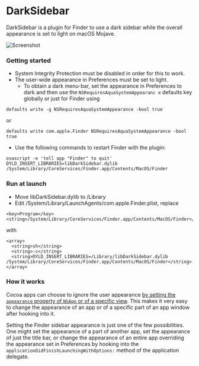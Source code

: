 # DarkSidebar

DarkSidebar is a plugin for Finder to use a dark sidebar while the overall appearance is set to light on macOS Mojave.

![Screenshot](screenshot.png)

### Getting started
* System Integrity Protection must be disabled in order for this to work.
* The user-wide appearance in Preferences must be set to light.
  * To obtain a dark menu-bar, set the appearance in Preferences to dark and then use the `NSRequiresAquaSystemAppearanc
e` defaults key globally or just for Finder using
```
defaults write -g NSRequiresAquaSystemAppearance -bool true
```
or
```
defaults write com.apple.Finder NSRequiresAquaSystemAppearance -bool true
```
* Use the following commands to restart Finder with the plugin:
```
osascript -e 'tell app "Finder" to quit'
DYLD_INSERT_LIBRARIES=libDarkSidebar.dylib /System/Library/CoreServices/Finder.app/Contents/MacOS/Finder
```

### Run at launch
* Move libDarkSidebar.dylib to /Library
* Edit /System/Library/LaunchAgents/com.apple.Finder.plist, replace
```
<key>Program</key>
<string>/System/Library/CoreServices/Finder.app/Contents/MacOS/Finder</string>
```
with
```
<array>
  <string>sh</string>
  <string>-c</string>
  <string>DYLD_INSERT_LIBRARIES=/Library/libDarkSidebar.dylib /System/Library/CoreServices/Finder.app/Contents/MacOS/Finder</string>
</array>
```

### How it works
Cocoa apps can choose to ignore the user appearance [by setting the `appearance` property of `NSApp` or of a specific view][1]. This makes it very easy to change the appearance of an app or of a specific part of an app window after hooking into it.

Setting the Finder sidebar appearance is just one of the few possibilities. One might set the appearance of a part of another app, set the appearance of just the title bar, or change the appearance of an entire app overriding the appearance set in Preferences by hooking into the `applicationDidFinishLaunchingWithOptions:` method of the application delegate.

[1]: https://developer.apple.com/documentation/appkit/nsappearancecustomization/choosing_a_specific_appearance_for_your_app
